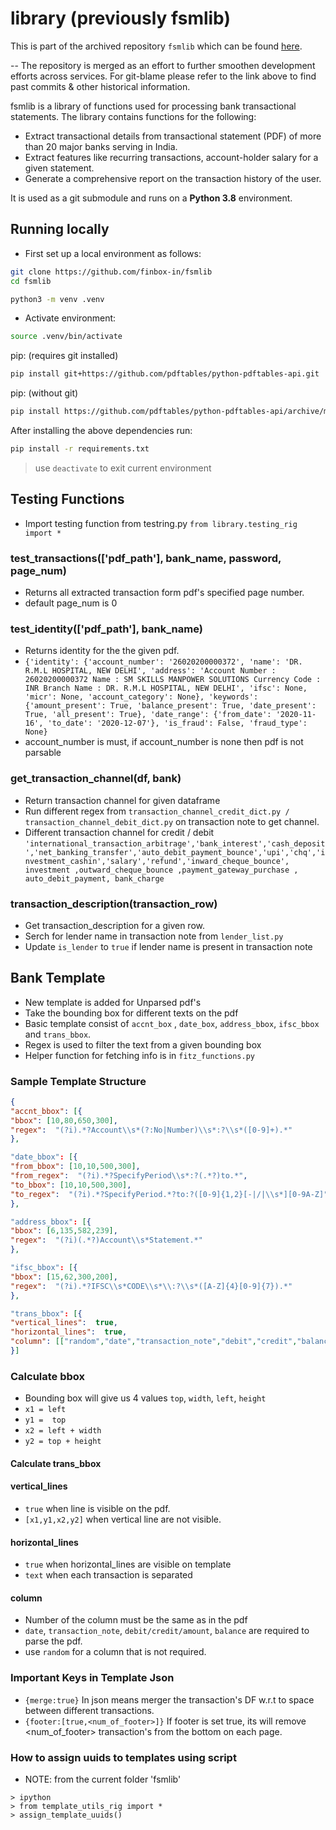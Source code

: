 # library (previously fsmlib)

This is part of the archived repository `fsmlib` which can be found [here](https://github.com/finbox-in/fsmlib).

-- The repository is merged as an effort to further smoothen development efforts across services. For git-blame please refer to the link above to find past commits & other historical information.

fsmlib is a library of functions used for processing bank transactional statements. The library contains functions for the following:

- Extract transactional details from transactional statement (PDF) of more than 20 major banks serving in India.
- Extract features like recurring transactions, account-holder salary for a given statement.
- Generate a comprehensive report on the transaction history of the user.

It is used as a git submodule and runs on a **Python 3.8** environment.

## Running locally

- First set up a local environment as follows:

```sh
git clone https://github.com/finbox-in/fsmlib
cd fsmlib
```

```sh
python3 -m venv .venv
```

- Activate environment:

```sh
source .venv/bin/activate
```

pip: (requires git installed)

```sh
pip install git+https://github.com/pdftables/python-pdftables-api.git
```

pip: (without git)

```sh
pip install https://github.com/pdftables/python-pdftables-api/archive/master.tar.gz
```

After installing the above dependencies run:

```sh
pip install -r requirements.txt
```

> use `deactivate` to exit current environment

## Testing Functions

- Import testing function from testring.py `from library.testing_rig import *`

### test_transactions(['pdf_path'], bank_name, password, page_num)

- Returns all extracted transaction form pdf's specified page number.
- default page_num is 0

### test_identity(['pdf_path'], bank_name)

- Returns identity for the the given pdf.
- `{'identity': {'account_number': '26020200000372', 'name': 'DR. R.M.L HOSPITAL, NEW DELHI', 'address': 'Account Number : 26020200000372 Name : SM SKILLS MANPOWER SOLUTIONS Currency Code : INR Branch Name : DR. R.M.L HOSPITAL, NEW DELHI', 'ifsc': None, 'micr': None, 'account_category': None}, 'keywords': {'amount_present': True, 'balance_present': True, 'date_present': True, 'all_present': True}, 'date_range': {'from_date': '2020-11-16', 'to_date': '2020-12-07'}, 'is_fraud': False, 'fraud_type': None}`
- account_number is must, if account_number is none then pdf is not parsable

### get_transaction_channel(df, bank)

- Return transaction channel for given dataframe
- Run different regex from `transaction_channel_credit_dict.py / transaction_channel_debit_dict.py` on transaction note to get channel.
- Different transaction channel for credit / debit `'international_transaction_arbitrage','bank_interest','cash_deposit','net_banking_transfer','auto_debit_payment_bounce','upi','chq','investment_cashin','salary','refund','inward_cheque_bounce', investment ,outward_cheque_bounce ,payment_gateway_purchase , auto_debit_payment, bank_charge`

### transaction_description(transaction_row)

- Get transaction_description for a given row.
- Serch for lender name in transaction note from    `lender_list.py`
- Update `is_lender` to `true` if lender name is present in transaction note

## Bank Template

- New template is added for Unparsed pdf's
- Take the bounding box for different texts on the pdf
- Basic template consist of `accnt_box` , `date_box`, `address_bbox`, `ifsc_bbox` and `trans_bbox`.
- Regex is used to filter the text from a given bounding box
- Helper function for fetching info is in `fitz_functions.py` 

### Sample Template Structure

```json
{
"accnt_bbox": [{
"bbox": [10,80,650,300],
"regex":  "(?i).*?Account\\s*(?:No|Number)\\s*:?\\s*([0-9]+).*"
},

"date_bbox": [{
"from_bbox": [10,10,500,300],
"from_regex":  "(?i).*?SpecifyPeriod\\s*:?(.*?)to.*",
"to_bbox": [10,10,500,300],
"to_regex":  "(?i).*?SpecifyPeriod.*?to:?([0-9]{1,2}[-|/|\\s*][0-9A-Z]"
},

"address_bbox": [{
"bbox": [6,135,582,239],
"regex":  "(?i)(.*?)Account\\s*Statement.*"
},

"ifsc_bbox": [{
"bbox": [15,62,300,200],
"regex":  "(?i).*?IFSC\\s*CODE\\s*\\:?\\s*([A-Z]{4}[0-9]{7}).*"
},

"trans_bbox": [{
"vertical_lines":  true,
"horizontal_lines":  true,
"column": [["random","date","transaction_note","debit","credit","balance"]]
}]
```

### Calculate bbox

- Bounding box will give us  4 values `top`, `width`,   `left`, `height`
- `x1 = left`
- `y1 =  top`
- `x2 = left + width`
- `y2 = top + height`

#### Calculate trans_bbox

#### vertical_lines

- `true` when line is visible on the pdf.
- `[x1,y1,x2,y2]` when vertical line are not visible.

#### horizontal_lines

- `true` when horizontal_lines are visible on template
- `text` when each transaction is separated

#### column

- Number of the column must be the same as in the pdf
- `date`, `transaction_note`, `debit/credit/amount`, `balance` are required to parse the pdf.
- use `random` for a column that is not required.

### Important Keys in Template Json

- `{merge:true}` In json means merger the transaction's DF w.r.t to space between different transactions.
- `{footer:[true,<num_of_footer>]}` If footer is set true, its will remove <num_of_footer> transaction's from the bottom on each page.


### How to assign uuids to templates using script
- NOTE: from the current folder 'fsmlib'
```shell
> ipython
> from template_utils_rig import *
> assign_template_uuids()
```